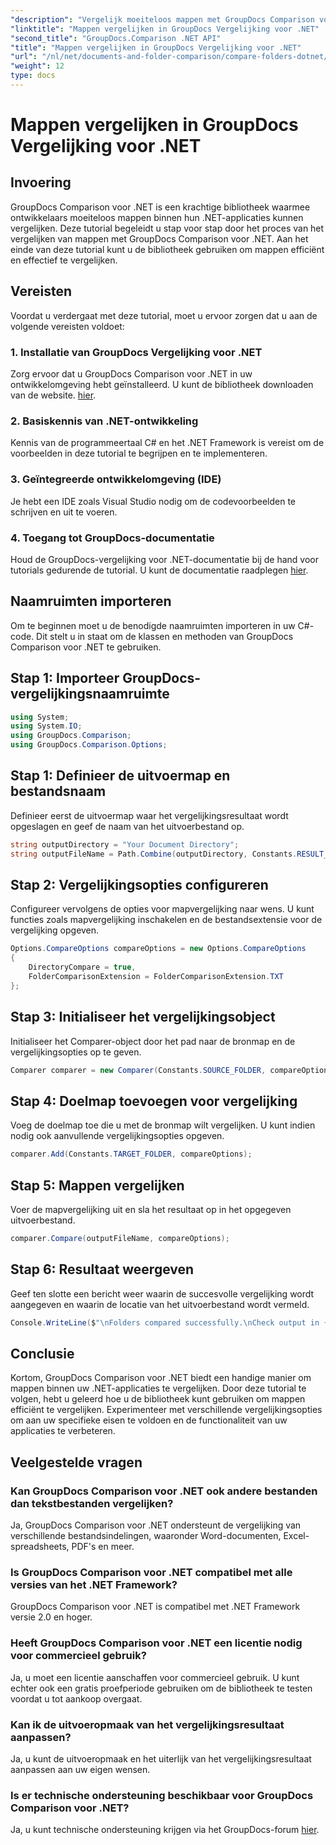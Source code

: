```yaml
---
"description": "Vergelijk moeiteloos mappen met GroupDocs Comparison voor .NET. Volg onze stapsgewijze handleiding voor efficiënte mapvergelijking. Verbeter uw .NET-applicaties."
"linktitle": "Mappen vergelijken in GroupDocs Vergelijking voor .NET"
"second_title": "GroupDocs.Comparison .NET API"
"title": "Mappen vergelijken in GroupDocs Vergelijking voor .NET"
"url": "/nl/net/documents-and-folder-comparison/compare-folders-dotnet/"
"weight": 12
type: docs
---
```

# Mappen vergelijken in GroupDocs Vergelijking voor .NET

## Invoering
GroupDocs Comparison voor .NET is een krachtige bibliotheek waarmee ontwikkelaars moeiteloos mappen binnen hun .NET-applicaties kunnen vergelijken. Deze tutorial begeleidt u stap voor stap door het proces van het vergelijken van mappen met GroupDocs Comparison voor .NET. Aan het einde van deze tutorial kunt u de bibliotheek gebruiken om mappen efficiënt en effectief te vergelijken.
## Vereisten
Voordat u verdergaat met deze tutorial, moet u ervoor zorgen dat u aan de volgende vereisten voldoet:
### 1. Installatie van GroupDocs Vergelijking voor .NET
Zorg ervoor dat u GroupDocs Comparison voor .NET in uw ontwikkelomgeving hebt geïnstalleerd. U kunt de bibliotheek downloaden van de website. [hier](https://releases.groupdocs.com/comparison/net/).
### 2. Basiskennis van .NET-ontwikkeling
Kennis van de programmeertaal C# en het .NET Framework is vereist om de voorbeelden in deze tutorial te begrijpen en te implementeren.
### 3. Geïntegreerde ontwikkelomgeving (IDE)
Je hebt een IDE zoals Visual Studio nodig om de codevoorbeelden te schrijven en uit te voeren.
### 4. Toegang tot GroupDocs-documentatie
Houd de GroupDocs-vergelijking voor .NET-documentatie bij de hand voor tutorials gedurende de tutorial. U kunt de documentatie raadplegen [hier](https://tutorials.groupdocs.com/comparison/net/).

## Naamruimten importeren
Om te beginnen moet u de benodigde naamruimten importeren in uw C#-code. Dit stelt u in staat om de klassen en methoden van GroupDocs Comparison voor .NET te gebruiken.
## Stap 1: Importeer GroupDocs-vergelijkingsnaamruimte
```csharp
using System;
using System.IO;
using GroupDocs.Comparison;
using GroupDocs.Comparison.Options;
```

## Stap 1: Definieer de uitvoermap en bestandsnaam
Definieer eerst de uitvoermap waar het vergelijkingsresultaat wordt opgeslagen en geef de naam van het uitvoerbestand op.
```csharp
string outputDirectory = "Your Document Directory";
string outputFileName = Path.Combine(outputDirectory, Constants.RESULT_FOLDER);
```
## Stap 2: Vergelijkingsopties configureren
Configureer vervolgens de opties voor mapvergelijking naar wens. U kunt functies zoals mapvergelijking inschakelen en de bestandsextensie voor de vergelijking opgeven.
```csharp
Options.CompareOptions compareOptions = new Options.CompareOptions
{
    DirectoryCompare = true,
    FolderComparisonExtension = FolderComparisonExtension.TXT
};
```
## Stap 3: Initialiseer het vergelijkingsobject
Initialiseer het Comparer-object door het pad naar de bronmap en de vergelijkingsopties op te geven.
```csharp
Comparer comparer = new Comparer(Constants.SOURCE_FOLDER, compareOptions);
```
## Stap 4: Doelmap toevoegen voor vergelijking
Voeg de doelmap toe die u met de bronmap wilt vergelijken. U kunt indien nodig ook aanvullende vergelijkingsopties opgeven.
```csharp
comparer.Add(Constants.TARGET_FOLDER, compareOptions);
```
## Stap 5: Mappen vergelijken
Voer de mapvergelijking uit en sla het resultaat op in het opgegeven uitvoerbestand.
```csharp
comparer.Compare(outputFileName, compareOptions);
```
## Stap 6: Resultaat weergeven
Geef ten slotte een bericht weer waarin de succesvolle vergelijking wordt aangegeven en waarin de locatie van het uitvoerbestand wordt vermeld.
```csharp
Console.WriteLine($"\nFolders compared successfully.\nCheck output in {Directory.GetCurrentDirectory()}.");
```

## Conclusie
Kortom, GroupDocs Comparison voor .NET biedt een handige manier om mappen binnen uw .NET-applicaties te vergelijken. Door deze tutorial te volgen, hebt u geleerd hoe u de bibliotheek kunt gebruiken om mappen efficiënt te vergelijken. Experimenteer met verschillende vergelijkingsopties om aan uw specifieke eisen te voldoen en de functionaliteit van uw applicaties te verbeteren.
## Veelgestelde vragen
### Kan GroupDocs Comparison voor .NET ook andere bestanden dan tekstbestanden vergelijken?
Ja, GroupDocs Comparison voor .NET ondersteunt de vergelijking van verschillende bestandsindelingen, waaronder Word-documenten, Excel-spreadsheets, PDF's en meer.
### Is GroupDocs Comparison voor .NET compatibel met alle versies van het .NET Framework?
GroupDocs Comparison voor .NET is compatibel met .NET Framework versie 2.0 en hoger.
### Heeft GroupDocs Comparison voor .NET een licentie nodig voor commercieel gebruik?
Ja, u moet een licentie aanschaffen voor commercieel gebruik. U kunt echter ook een gratis proefperiode gebruiken om de bibliotheek te testen voordat u tot aankoop overgaat.
### Kan ik de uitvoeropmaak van het vergelijkingsresultaat aanpassen?
Ja, u kunt de uitvoeropmaak en het uiterlijk van het vergelijkingsresultaat aanpassen aan uw eigen wensen.
### Is er technische ondersteuning beschikbaar voor GroupDocs Comparison voor .NET?
Ja, u kunt technische ondersteuning krijgen via het GroupDocs-forum [hier](https://forum.groupdocs.com/c/comparison/12).
